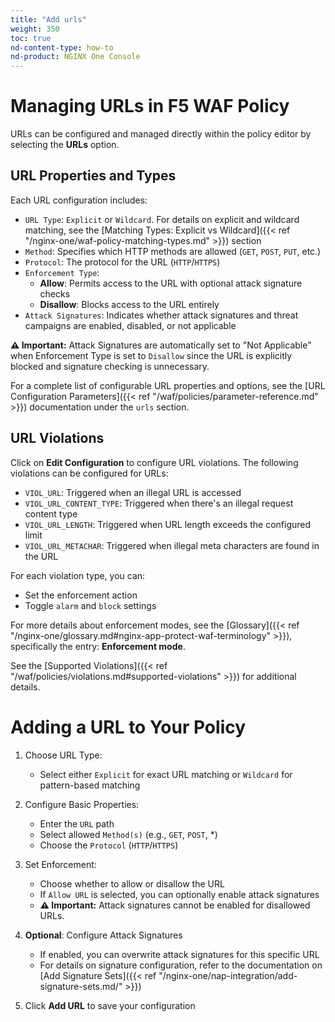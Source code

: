```yaml
---
title: "Add urls"
weight: 350
toc: true
nd-content-type: how-to
nd-product: NGINX One Console
---
```


# Managing URLs in F5 WAF Policy
URLs can be configured and managed directly within the policy editor by selecting the **URLs** option.

## URL Properties and Types
Each URL configuration includes:
- `URL Type`: `Explicit` or `Wildcard`. For details on explicit and wildcard matching, see the [Matching Types: Explicit vs Wildcard]({{< ref "/nginx-one/waf-policy-matching-types.md" >}}) section
- `Method`: Specifies which HTTP methods are allowed (`GET`, `POST`, `PUT`, etc.)
- `Protocol`: The protocol for the URL (`HTTP`/`HTTPS`)
- `Enforcement Type`: 
  - **Allow**: Permits access to the URL with optional attack signature checks
  - **Disallow**: Blocks access to the URL entirely
- `Attack Signatures`: Indicates whether attack signatures and threat campaigns are enabled, disabled, or not applicable

**⚠️ Important:** Attack Signatures are automatically set to "Not Applicable" when Enforcement Type is set to `Disallow` since the URL is explicitly blocked and signature checking is unnecessary.

For a complete list of configurable URL properties and options, see the [URL Configuration Parameters]({{< ref "/waf/policies/parameter-reference.md" >}}) documentation under the `urls` section.

## URL Violations
Click on **Edit Configuration** to configure URL violations. The following violations can be configured for URLs:

- `VIOL_URL`: Triggered when an illegal URL is accessed
- `VIOL_URL_CONTENT_TYPE`: Triggered when there's an illegal request content type
- `VIOL_URL_LENGTH`: Triggered when URL length exceeds the configured limit
- `VIOL_URL_METACHAR`: Triggered when illegal meta characters are found in the URL

For each violation type, you can:
- Set the enforcement action
- Toggle `alarm` and `block` settings

For more details about enforcement modes, see the [Glossary]({{< ref "/nginx-one/glossary.md#nginx-app-protect-waf-terminology" >}}), specifically the entry: **Enforcement mode**.

See the [Supported Violations]({{< ref "/waf/policies/violations.md#supported-violations" >}}) for additional details.

# Adding a URL to Your Policy

1. Choose URL Type:
   - Select either `Explicit` for exact URL matching or `Wildcard` for pattern-based matching

1. Configure Basic Properties:
   - Enter the `URL` path
   - Select allowed `Method(s)` (e.g., `GET`, `POST`, *)
   - Choose the `Protocol` (`HTTP`/`HTTPS`)

1. Set Enforcement:
   - Choose whether to allow or disallow the URL
   - If `Allow URL` is selected, you can optionally enable attack signatures
   - **⚠️ Important:** Attack signatures cannot be enabled for disallowed URLs.

1. **Optional**: Configure Attack Signatures
   - If enabled, you can overwrite attack signatures for this specific URL
   - For details on signature configuration, refer to the documentation on [Add Signature Sets]({{< ref "/nginx-one/nap-integration/add-signature-sets.md/" >}})

1. Click **Add URL** to save your configuration
